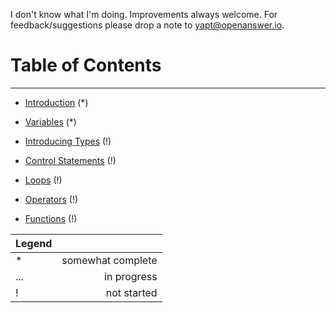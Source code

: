 
I don't know what I'm doing. Improvements always welcome. For feedback/suggestions please drop a note to [yapt@openanswer.io](mailto:yapt@openanswer.io).

# Table of Contents
* * *

* [Introduction](intro.md) (*)

* [Variables](variables.md) (*)

* [Introducing Types](types_intro.md) (!)

* [Control Statements](control-statements.md) (!)

* [Loops](loops.md) (!)

* [Operators](operators.md) (!)

* [Functions](functions.md) (!)


| Legend |                   |
|:-------|------------------:|
| *      | somewhat complete |
| ...    | in progress       |
| !      | not started       |
